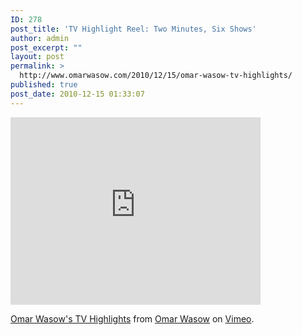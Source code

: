 ```yaml
---
ID: 278
post_title: 'TV Highlight Reel: Two Minutes, Six Shows'
author: admin
post_excerpt: ""
layout: post
permalink: >
  http://www.omarwasow.com/2010/12/15/omar-wasow-tv-highlights/
published: true
post_date: 2010-12-15 01:33:07
---
```

<iframe src="http://player.vimeo.com/video/17835354" width="400" height="300" frameborder="0"></iframe><p><a href="http://vimeo.com/17835354">Omar Wasow's TV Highlights</a> from <a href="http://vimeo.com/user5487467">Omar Wasow</a> on <a href="http://vimeo.com">Vimeo</a>.</p>